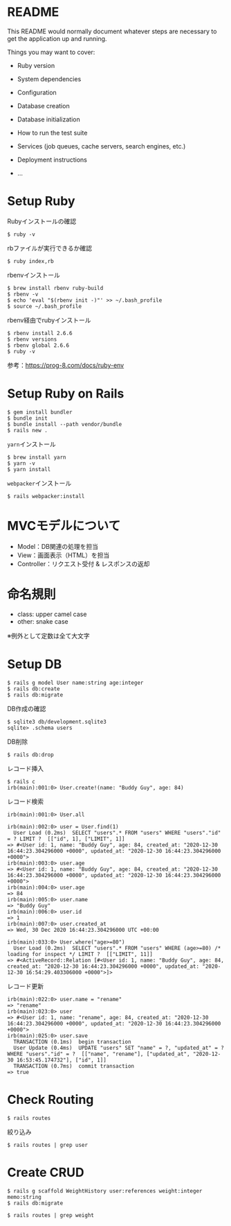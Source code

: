 # README

This README would normally document whatever steps are necessary to get the
application up and running.

Things you may want to cover:

* Ruby version

* System dependencies

* Configuration

* Database creation

* Database initialization

* How to run the test suite

* Services (job queues, cache servers, search engines, etc.)

* Deployment instructions

* ...

# Setup Ruby
Rubyインストールの確認
```
$ ruby -v
```

rbファイルが実行できるか確認
```
$ ruby index,rb
```

rbenvインストール
```
$ brew install rbenv ruby-build
$ rbenv -v
$ echo 'eval "$(rbenv init -)"' >> ~/.bash_profile
$ source ~/.bash_profile
```

rbenv経由でrubyインストール
```
$ rbenv install 2.6.6
$ rbenv versions
$ rbenv global 2.6.6
$ ruby -v
```

参考：https://prog-8.com/docs/ruby-env

# Setup Ruby on Rails
```
$ gem install bundler
$ bundle init
$ bundle install --path vendor/bundle
$ rails new .
```

`yarn`インストール
```
$ brew install yarn
$ yarn -v
$ yarn install
```

`webpacker`インストール
```
$ rails webpacker:install
```

# MVCモデルについて
- Model：DB関連の処理を担当
- View：画面表示（HTML）を担当
- Controller：リクエスト受付 & レスポンスの返却

# 命名規則
- class: upper camel case
- other: snake case

※例外として定数は全て大文字

# Setup DB
```
$ rails g model User name:string age:integer
$ rails db:create
$ rails db:migrate
```

DB作成の確認
```
$ sqlite3 db/development.sqlite3
sqlite> .schema users
```

DB削除
```
$ rails db:drop
```

レコード挿入
```
$ rails c
irb(main):001:0> User.create!(name: "Buddy Guy", age: 84)
```

レコード検索
```
irb(main):001:0> User.all

irb(main):002:0> user = User.find(1)
  User Load (0.2ms)  SELECT "users".* FROM "users" WHERE "users"."id" = ? LIMIT ?  [["id", 1], ["LIMIT", 1]]
=> #<User id: 1, name: "Buddy Guy", age: 84, created_at: "2020-12-30 16:44:23.304296000 +0000", updated_at: "2020-12-30 16:44:23.304296000 +0000">
irb(main):003:0> user.age
=> #<User id: 1, name: "Buddy Guy", age: 84, created_at: "2020-12-30 16:44:23.304296000 +0000", updated_at: "2020-12-30 16:44:23.304296000 +0000">
irb(main):004:0> user.age
=> 84
irb(main):005:0> user.name
=> "Buddy Guy"
irb(main):006:0> user.id
=> 1
irb(main):007:0> user.created_at
=> Wed, 30 Dec 2020 16:44:23.304296000 UTC +00:00

irb(main):033:0> User.where("age>=80")
  User Load (0.2ms)  SELECT "users".* FROM "users" WHERE (age>=80) /* loading for inspect */ LIMIT ?  [["LIMIT", 11]]
=> #<ActiveRecord::Relation [#<User id: 1, name: "Buddy Guy", age: 84, created_at: "2020-12-30 16:44:23.304296000 +0000", updated_at: "2020-12-30 16:54:29.403306000 +0000">]>
```

レコード更新
```
irb(main):022:0> user.name = "rename"
=> "rename"
irb(main):023:0> user
=> #<User id: 1, name: "rename", age: 84, created_at: "2020-12-30 16:44:23.304296000 +0000", updated_at: "2020-12-30 16:44:23.304296000 +0000">
irb(main):025:0> user.save
  TRANSACTION (0.1ms)  begin transaction
  User Update (0.4ms)  UPDATE "users" SET "name" = ?, "updated_at" = ? WHERE "users"."id" = ?  [["name", "rename"], ["updated_at", "2020-12-30 16:53:45.174732"], ["id", 1]]
  TRANSACTION (0.7ms)  commit transaction
=> true
```

# Check Routing
```
$ rails routes
```
絞り込み
```
$ rails routes | grep user
```

# Create CRUD
```
$ rails g scaffold WeightHistory user:references weight:integer memo:string
$ rails db:migrate
```

```
$ rails routes | grep weight
```

